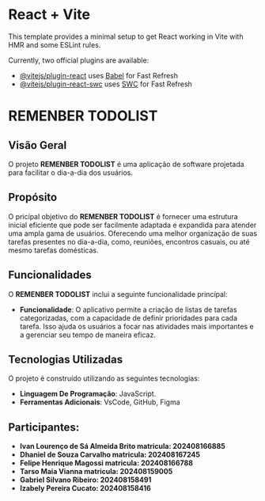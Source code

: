 # React + Vite

This template provides a minimal setup to get React working in Vite with HMR and some ESLint rules.

Currently, two official plugins are available:

- [@vitejs/plugin-react](https://github.com/vitejs/vite-plugin-react/blob/main/packages/plugin-react/README.md) uses [Babel](https://babeljs.io/) for Fast Refresh
- [@vitejs/plugin-react-swc](https://github.com/vitejs/vite-plugin-react-swc) uses [SWC](https://swc.rs/) for Fast Refresh

# REMENBER TODOLIST
## Visão Geral
 O projeto **REMENBER TODOLIST** é uma aplicação de software projetada para facilitar o dia-a-dia dos usuários.
## Propósito
 O pricípal objetivo do **REMENBER TODOLIST** é fornecer uma estrutura inicial eficiente que pode ser facilmente adaptada e expandida para atender uma ampla gama de usuários. Oferecendo uma melhor organização de suas tarefas presentes no dia-a-dia, como, reuniões, encontros casuais, ou até mesmo tarefas domésticas.
## Funcionalidades
O **REMENBER TODOLIST** inclui a seguinte funcionalidade princípal:
- **Funcionalidade**: O aplicativo permite a criação de listas de tarefas categorizadas, com a capacidade de definir prioridades para cada tarefa. Isso ajuda os usuários a focar nas atividades mais importantes e a gerenciar seu tempo de maneira eficaz.
## Tecnologias Utilizadas 
O projeto é construído utilizando as seguintes  tecnologias:
- **Linguagem De Programação**: JavaScript.
- **Ferramentas Adicionais**: VsCode, GitHub, Figma
## Participantes:
- **Ivan Lourenço de Sá Almeida Brito matricula: 202408166885**
- **Dhaniel de Souza Carvalho matricula: 202408167245**
- **Felipe Henrique Magossi matricula: 202408166788**
- **Tarso Maia Vianna matricula: 202408159005**
- **Gabriel Silvano Ribeiro: 202408158491**
- **Izabely Pereira Cucato: 202408158416**

